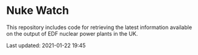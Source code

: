 # Nuke Watch

This repository includes code for retrieving the latest information available on the output of EDF nuclear power plants in the UK.

Last updated: 2021-01-22 19:45